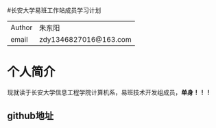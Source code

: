 <head>#长安大学易班工作站成员学习计划</head>
<table>
<tr>
<td>Author</td>  <td>朱东阳</td>
</tr>
<tr>
<td>email</td>  <td>zdy1346827016@163.com</td>
</tr>
</table>
<h1>个人简介</h1>
现就读于长安大学信息工程学院计算机系，易班技术开发组成员，<b>单身！！！</b>
<h2>github地址</h2>
<a href=http//:github.com/chdDongyang/>
